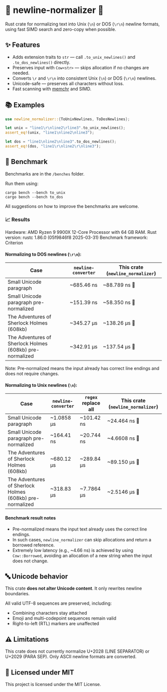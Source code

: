 # 🧹 newline-normalizer 🧹

Rust crate for normalizing text into Unix (`\n`) or DOS (`\r\n`) newline formats, using fast SIMD search and zero-copy when possible.

## ✨ Features

- Adds extension traits to `str` — call `.to_unix_newlines()` and `.to_dos_newlines()` directly.
- Preserves input with `Cow<str>` — skips allocation if no changes are needed.
- Converts `\r` and `\r\n` into consistent Unix (`\n`) or DOS (`\r\n`) newlines.
- Unicode-safe — preserves all characters without loss.
- Fast scanning with [memchr](https://github.com/BurntSushi/memchr) and SIMD.

## 📚 Examples

```rust
use newline_normalizer::{ToUnixNewlines, ToDosNewlines};

let unix = "line1\r\nline2\rline3".to_unix_newlines();
assert_eq!(unix, "line1\nline2\nline3");

let dos = "line1\nline2\nline3".to_dos_newlines();
assert_eq!(dos, "line1\r\nline2\r\nline3");
```

## 🚀 Benchmark

Benchmarks are in the `/benches` folder.

Run them using:
```
cargo bench --bench to_unix
cargo bench --bench to_dos
```

All suggestions on how to improve the benchmarks are welcome.

### 📈 Results

Hardware: AMD Ryzen 9 9900X 12-Core Processor with 64 GB RAM.
Rust version: rustc 1.86.0 (05f9846f8 2025-03-31)
Benchmark framework: Criterion

#### Normalizing to DOS newlines (`\r\n`):

| Case | `newline-converter` | This crate (`newline_normalizer`) |
| ---- | ----------------- | --------------------------------|
Small Unicode paragraph | ~685.46 ns | ~88.789 ns 🚀
Small Unicode paragraph pre-normalized | ~151.39 ns | ~58.350 ns 🚀
The Adventures of Sherlock Holmes (608kb) | ~345.27 µs | ~138.26 µs 🚀
The Adventures of Sherlock Holmes (608kb) pre-normalized | ~342.91 µs | ~137.54 µs 🚀

Note: Pre-normalized means the input already has correct line endings and does not require changes.

#### Normalizing to Unix newlines (`\n`):

| Case | `newline-converter` | `regex` replace all | This crate (`newline_normalizer`) |
| ---- | ----------------- | ----------------- | --------------------------------|
Small Unicode paragraph | ~1.0858 µs | ~101.42 ns | ~24.464 ns 🚀 | 
Small Unicode paragraph pre-normalized | ~164.41 ns | ~20.744 ns | ~4.6608 ns 🚀
The Adventures of Sherlock Holmes (608kb) | ~680.12 µs | ~289.84 µs | ~89.150 µs 🚀
The Adventures of Sherlock Holmes (608kb) pre-normalized | ~318.83 µs | ~7.7864 µs | ~2.5146 µs 🚀

#### Benchmark result notes

- Pre-normalized means the input text already uses the correct line endings.
- In such cases, `newline_normalizer` can skip allocations and return a borrowed reference.
- Extremely low latency (e.g., ~4.66 ns) is achieved by using `Cow::Borrowed`, avoiding an allocation of a new string when the input does not change.

## 🔤 Unicode behavior

This crate **does not alter Unicode content**. It only rewrites newline boundaries.

All valid UTF-8 sequences are preserved, including:

- Combining characters stay attached
- Emoji and multi-codepoint sequences remain valid
- Right-to-left (RTL) markers are unaffected

## ⚠️ Limitations

This crate does not currently normalize U+2028 (LINE SEPARATOR) or U+2029 (PARA SEP). Only ASCII newline formats are converted.

## 📝 Licensed under MIT

This project is licensed under the MIT License.